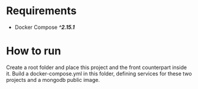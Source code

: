 # Requirements

 - Docker Compose  ***^2.15.1***

# How to run

Create a root folder and place this project and the front counterpart inside it. Build a docker-compose.yml in this
folder, defining services for these two projects and a mongodb public image.
